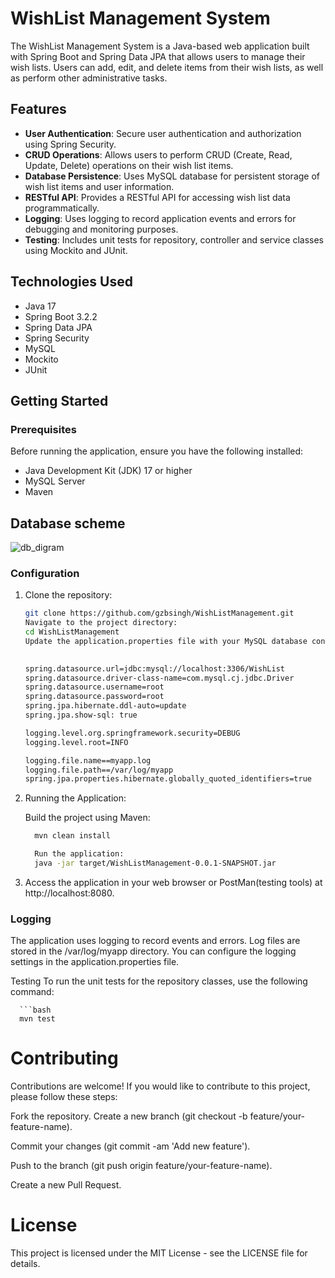 
# WishList Management System

The WishList Management System is a Java-based web application built with Spring Boot and Spring Data JPA that allows users to manage their wish lists. Users can add, edit, and delete items from their wish lists, as well as perform other administrative tasks.

## Features

- **User Authentication**: Secure user authentication and authorization using Spring Security.
- **CRUD Operations**: Allows users to perform CRUD (Create, Read, Update, Delete) operations on their wish list items.
- **Database Persistence**: Uses MySQL database for persistent storage of wish list items and user information.
- **RESTful API**: Provides a RESTful API for accessing wish list data programmatically.
- **Logging**: Uses logging to record application events and errors for debugging and monitoring purposes.
- **Testing**: Includes unit tests for repository, controller and service classes using Mockito and JUnit.

## Technologies Used

- Java 17
- Spring Boot 3.2.2
- Spring Data JPA
- Spring Security
- MySQL
- Mockito
- JUnit

## Getting Started

### Prerequisites

Before running the application, ensure you have the following installed:

- Java Development Kit (JDK) 17 or higher
- MySQL Server
- Maven
## Database scheme

  ![db_digram](https://github.com/gzbsingh/WishListManagement/assets/39863817/027d616b-1736-4f56-abdc-4f4c0ec930c1)

### Configuration

1. Clone the repository:

   ```bash
   git clone https://github.com/gzbsingh/WishListManagement.git
   Navigate to the project directory:
   cd WishListManagement
   Update the application.properties file with your MySQL database configuration:
 

   spring.datasource.url=jdbc:mysql://localhost:3306/WishList
   spring.datasource.driver-class-name=com.mysql.cj.jdbc.Driver
   spring.datasource.username=root
   spring.datasource.password=root
   spring.jpa.hibernate.ddl-auto=update
   spring.jpa.show-sql: true

   logging.level.org.springframework.security=DEBUG
   logging.level.root=INFO

   logging.file.name==myapp.log
   logging.file.path==/var/log/myapp
   spring.jpa.properties.hibernate.globally_quoted_identifiers=true

2. Running the Application:

    Build the project using Maven:
     ``` bash
       mvn clean install

       Run the application:
       java -jar target/WishListManagement-0.0.1-SNAPSHOT.jar
3. Access the application in your web browser or PostMan(testing tools) at http://localhost:8080.


### Logging

The application uses logging to record events and errors. Log files are stored in the /var/log/myapp directory. You can configure the logging settings in the application.properties file.


Testing
To run the unit tests for the repository classes, use the following command:

      ```bash
      mvn test


# Contributing
Contributions are welcome! If you would like to contribute to this project, please follow these steps:

Fork the repository.
Create a new branch (git checkout -b feature/your-feature-name).

Commit your changes (git commit -am 'Add new feature').

Push to the branch (git push origin feature/your-feature-name).

Create a new Pull Request.

 # License

This project is licensed under the MIT License - see the LICENSE file for details.
